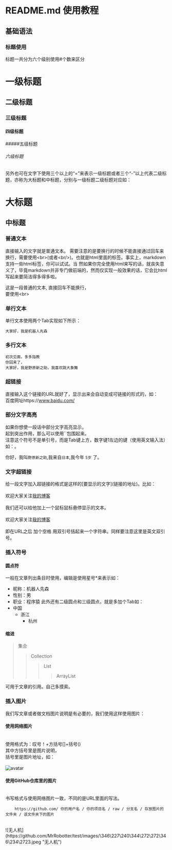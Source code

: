 # README.md 使用教程

## 基础语法
### 标题使用

标题一共分为六个级别使用#个数来区分

# 一级标题
## 二级标题
### 三级标题
#### 四级标题
#####五级标题
###### 六级标题

另外也可在文字下使用三个以上的“=”来表示一级标题或者三个“-”以上代表二级标题，亦称为大标题和中标题，分别与一级标题二级标题对应如：

大标题
====
中标题
----
### 普通文本

直接输入的文字就是普通文本。
需要注意的是要换行的时候不能直接通过回车来换行，需要使用\<br>(或者\<br/>)。也就是html里面的标签。事实上，markdown支持一些html标签，你可以试试。当     然如果你完全使用html来写的话，就丧失意义了，毕竟markdown并非专门做前端的，然而仅实现一般效果的话，它会比html写起来要简洁得多得多啦。<br/>

这是一段普通的文本,
直接回车不能换行，<br>要使用\<br>

### 单行文本
单行文本使用两个Tab实现如下所示：

    大家好，我是机器人先森
    
### 多行文本

    初次见面，多多指教
    你回来了，
    大家好，我是野原新之助，我喜欢跳大象舞
    
### 超链接 

直接输入这个链接的URL就好了，显示出来会自动变成可链接的形式的，如： <br>百度网址https://www.baidu.com/

### 部分文字高亮

如果你想使一段话中部分文字高亮显示，<br>起到突出作用，那么可以使用``包围起来。<br>注意这个符号不是单引号，而是Tab键上方，数字键1左边的键（使用英文输入法）如：。<br/>

你好，我叫`野原新之助`,我来自`日本`,我今年 `5岁` 了。
    
### 文字超链接 

给一段文字加入超链接的格式是这样的\[要显示的文字\]\(链接的地址\)。比如：<br/>
<br/>
欢迎大家关注[我的博客](https://github.com/MrRobotter)
<br/>
<br/>我们还可以给他加上一个鼠标鼠标悬停显示的文本。<br/>
<br/>欢迎大家关注[我的博客](https://github.com/MrRobotter "查看详情")<br/>
<br>即在URL之后 加个空格 用双引号括起来一个字符串。同样要注意这里是英文双引号。<br/>

### 插入符号
#### 圆点符
一般在文章列出条目时使用，编辑是使用星号*来表示如：
* 昵称：机器人先森
* 性别：男
* 职业：程序猿
此外还有二级圆点和三级圆点，就是多加个Tab如：
* 中国
    * 浙江
        * 杭州
#### 缩进
>集合
>>Collection
>>>List
>>>>ArrayList

可用于文章的引用。自己多摸索。

### 插入图片
我们写文章或者做文档图片说明是有必要的，我们使用这样使用图片：
#### 使用网络图片
<br>使用格式为：叹号！+方括号[]+括号()<br/>其中方括号里是图片说明，<br>括号里是图片地址，如：<br/>
<br>
![avatar](https://avatars2.githubusercontent.com/u/32949039?s=400&u=5652794a3c34a025d97c9ae57bf100975545ec3c&v=4 "我的头像")<br/>
#### 使用GitHub仓库里的图片
<br> 书写格式与使用网络图片一致，不同的是URL里面的写法。<br/>

        https://github.com/ 你的用户名 / 你的项目名 / raw / 分支名 / 存放图片的文件夹 / 该文件夹下的图片
<br>
![无人机](https://github.com/MrRobotter/test/images/\346\227\240\344\272\272\346\234\2723.jpeg "无人机")

